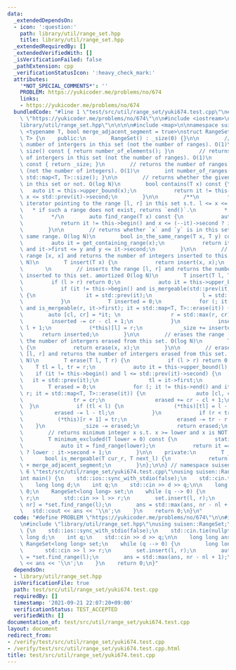 ```yaml
---
data:
  _extendedDependsOn:
  - icon: ':question:'
    path: library/util/range_set.hpp
    title: library/util/range_set.hpp
  _extendedRequiredBy: []
  _extendedVerifiedWith: []
  _isVerificationFailed: false
  _pathExtension: cpp
  _verificationStatusIcon: ':heavy_check_mark:'
  attributes:
    '*NOT_SPECIAL_COMMENTS*': ''
    PROBLEM: https://yukicoder.me/problems/no/674
    links:
    - https://yukicoder.me/problems/no/674
  bundledCode: "#line 1 \"test/src/util/range_set/yuki674.test.cpp\"\n#define PROBLEM\
    \ \"https://yukicoder.me/problems/no/674\"\n\n#include <iostream>\n\n#line 1 \"\
    library/util/range_set.hpp\"\n\n\n\n#include <map>\n\nnamespace suisen {\n\ntemplate\
    \ <typename T, bool merge_adjacent_segment = true>\nstruct RangeSet : public std::map<T,\
    \ T> {\n    public:\n        RangeSet() : _size(0) {}\n\n        // returns the\
    \ number of intergers in this set (not the number of ranges). O(1)\n        T\
    \ size() const { return number_of_elements(); }\n        // returns the number\
    \ of intergers in this set (not the number of ranges). O(1)\n        T number_of_elements()\
    \ const { return _size; }\n        // returns the number of ranges in this set\
    \ (not the number of integers). O(1)\n        int number_of_ranges() const { return\
    \ std::map<T, T>::size(); }\n\n        // returns whether the given integer is\
    \ in this set or not. O(log N)\n        bool contains(T x) const {\n         \
    \   auto it = this->upper_bound(x);\n            return it != this->begin() and\
    \ x <= std::prev(it)->second;\n        }\n\n        /**\n         * returns the\
    \ iterator pointing to the range [l, r] in this set s.t. l <= x <= r.\n      \
    \   * if such a range does not exist, returns `end()`.\n         * O(log N)\n\
    \         */\n        auto find_range(T x) const {\n            auto it = this->upper_bound(x);\n\
    \            return it != this->begin() and x <= (--it)->second ? it : this->end();\n\
    \        }\n\n        // returns whether `x` and `y` is in this set and in the\
    \ same range. O(log N)\n        bool in_the_same_range(T x, T y) const {\n   \
    \         auto it = get_containing_range(x);\n            return it != this->end()\
    \ and it->first <= y and y <= it->second;\n        }\n\n        // inserts the\
    \ range [x, x] and returns the number of integers inserted to this set. O(log\
    \ N)\n        T insert(T x) {\n            return insert(x, x);\n        }\n \
    \       \n        // inserts the range [l, r] and returns the number of integers\
    \ inserted to this set. amortized O(log N)\n        T insert(T l, T r) {\n   \
    \         if (l > r) return 0;\n            auto it = this->upper_bound(l);\n\
    \            if (it != this->begin() and is_mergeable(std::prev(it)->second, l))\
    \ {\n                it = std::prev(it);\n                l = std::min(l, it->first);\n\
    \            }\n            T inserted = 0;\n            for (; it != this->end()\
    \ and is_mergeable(r, it->first); it = std::map<T, T>::erase(it)) {\n        \
    \        auto [cl, cr] = *it; \n                r = std::max(r, cr);\n       \
    \         inserted -= cr - cl + 1;\n            }\n            inserted += r -\
    \ l + 1;\n            (*this)[l] = r;\n            _size += inserted;\n      \
    \      return inserted;\n        }\n\n        // erases the range [x, x] and returns\
    \ the number of intergers erased from this set. O(log N)\n        T erase(T x)\
    \ {\n            return erase(x, x);\n        }\n\n        // erases the range\
    \ [l, r] and returns the number of intergers erased from this set. amortized O(log\
    \ N)\n        T erase(T l, T r) {\n            if (l > r) return 0;\n        \
    \    T tl = l, tr = r;\n            auto it = this->upper_bound(l);\n        \
    \    if (it != this->begin() and l <= std::prev(it)->second) {\n             \
    \   it = std::prev(it);\n                tl = it->first;\n            }\n    \
    \        T erased = 0;\n            for (; it != this->end() and it->first <=\
    \ r; it = std::map<T, T>::erase(it)) {\n                auto [cl, cr] = *it;\n\
    \                tr = cr;\n                erased += cr - cl + 1;\n          \
    \  }\n            if (tl < l) {\n                (*this)[tl] = l - 1;\n      \
    \          erased -= l - tl;\n            }\n            if (r < tr) {\n     \
    \           (*this)[r + 1] = tr;\n                erased -= tr - r;\n        \
    \    }\n            _size -= erased;\n            return erased;\n        }\n\n\
    \        // returns minimum integer x s.t. x >= lower and x is NOT in this set\n\
    \        T minimum_excluded(T lower = 0) const {\n            static_assert(merge_adjacent_segment);\n\
    \            auto it = find_range(lower);\n            return it == this->end()\
    \ ? lower : it->second + 1;\n        }\n\n    private:\n        T _size;\n\n \
    \       bool is_mergeable(T cur_r, T next_l) {\n            return next_l <= cur_r\
    \ + merge_adjacent_segment;\n        }\n};\n\n} // namespace suisen\n\n\n#line\
    \ 6 \"test/src/util/range_set/yuki674.test.cpp\"\nusing suisen::RangeSet;\n\n\
    int main() {\n    std::ios::sync_with_stdio(false);\n    std::cin.tie(nullptr);\n\
    \    long long d;\n    int q;\n    std::cin >> d >> q;\n\n    long long ans =\
    \ 0;\n    RangeSet<long long> set;\n    while (q --> 0) {\n        long long l,\
    \ r;\n        std::cin >> l >> r;\n        set.insert(l, r);\n        auto [nl,\
    \ nr] = *set.find_range(l);\n        ans = std::max(ans, nr - nl + 1);\n     \
    \   std::cout << ans << '\\n';\n    }\n    return 0;\n}\n"
  code: "#define PROBLEM \"https://yukicoder.me/problems/no/674\"\n\n#include <iostream>\n\
    \n#include \"library/util/range_set.hpp\"\nusing suisen::RangeSet;\n\nint main()\
    \ {\n    std::ios::sync_with_stdio(false);\n    std::cin.tie(nullptr);\n    long\
    \ long d;\n    int q;\n    std::cin >> d >> q;\n\n    long long ans = 0;\n   \
    \ RangeSet<long long> set;\n    while (q --> 0) {\n        long long l, r;\n \
    \       std::cin >> l >> r;\n        set.insert(l, r);\n        auto [nl, nr]\
    \ = *set.find_range(l);\n        ans = std::max(ans, nr - nl + 1);\n        std::cout\
    \ << ans << '\\n';\n    }\n    return 0;\n}"
  dependsOn:
  - library/util/range_set.hpp
  isVerificationFile: true
  path: test/src/util/range_set/yuki674.test.cpp
  requiredBy: []
  timestamp: '2021-09-21 22:07:20+09:00'
  verificationStatus: TEST_ACCEPTED
  verifiedWith: []
documentation_of: test/src/util/range_set/yuki674.test.cpp
layout: document
redirect_from:
- /verify/test/src/util/range_set/yuki674.test.cpp
- /verify/test/src/util/range_set/yuki674.test.cpp.html
title: test/src/util/range_set/yuki674.test.cpp
---
```


